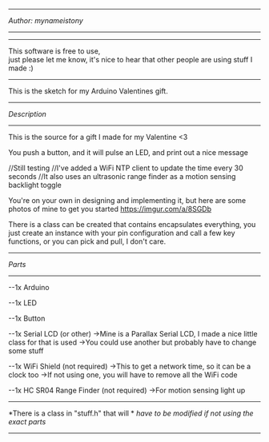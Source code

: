 **********************
*Author: mynameistony*
**********************

*********************************************
This software is free to use,              
just please let me know, it's nice to hear 
that other people are using stuff I made :)
*********************************************
This is the sketch for my Arduino Valentines gift.

*************

*Description*

*************

This is the source for a gift I made for my Valentine <3

You push a button, and it will pulse an LED, and print out a nice message

//Still testing
//I've added a WiFi NTP client to update the time every 30 seconds
//It also uses an ultrasonic range finder as a motion sensing backlight toggle

You're on your own in designing and implementing it, but here are some photos of mine to get you started
https://imgur.com/a/8SGDb

There is a class can be created that contains encapsulates everything, you just create an instance with your pin configuration
and call a few key functions,
or you can pick and pull, I don't care.


*******
*Parts*
*******
--1x Arduino

--1x LED

--1x Button

--1x Serial LCD (or other)
	->Mine is a Parallax Serial LCD, I made a nice little class for that is used
	->You could use another but probably have to change some stuff

--1x WiFi Shield (not required)
	->This to get a network time, so it can be a clock too
	->If not using one, you will have to remove all the WiFi code

--1x HC SR04 Range Finder (not required)
	->For motion sensing light up

**************************************************
*There is a class in "stuff.h" that will         *
*have to be modified if not using the exact parts*
**************************************************

